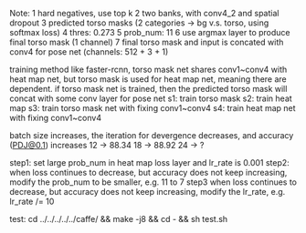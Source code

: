 Note:
	1 hard negatives, use top k
	2 two banks, with conv4_2 and spatial dropout
	3 predicted torso masks (2 categories -> bg v.s. torso, using softmax loss)
	4 thres: 0.273
	5 prob_num: 11
	6 use argmax layer to produce final torso mask (1 channel)
	7 final torso mask and input is concated with conv4 for pose net (channels: 512 + 3 + 1)

training method like faster-rcnn, torso mask net shares conv1~conv4 with heat map net, 
but torso mask is used for heat map net, meaning there are dependent. 
if torso mask net is trained, then the predicted torso mask will concat with some conv layer for pose net
	s1: train torso mask
	s2: train heat map
	s3: train torso mask net with fixing conv1~conv4
	s4: train heat  map  net with fixing conv1~conv4

batch size increases, the iteration for devergence decreases, and accuracy 
(PDJ@0.1) increases
12 -> 88.34
18 -> 88.92
24 -> ?

step1: 
 set large prob_num in heat map loss layer
 and lr_rate is 0.001
step2:
 when loss continues to decrease, but accuracy does not keep increasing,
 modify the prob_num to be smaller, e.g. 11 to 7
step3
 when loss continues to decrease, but accuracy does not keep increasing,
 modify the lr_rate, e.g. lr_rate /= 10

test:
	cd ../../../../../caffe/ && make -j8 && cd - && sh test.sh